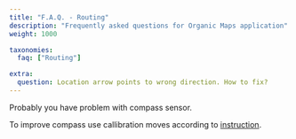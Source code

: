 ```yaml
---
title: "F.A.Q. - Routing"
description: "Frequently asked questions for Organic Maps application"
weight: 1000

taxonomies:
  faq: ["Routing"]

extra:
  question: Location arrow points to wrong direction. How to fix?
---
```


Probably you have problem with compass sensor.

To improve compass use callibration moves according to [instruction](https://www.youtube.com/watch?v=-Uq7AmSAjt8).
